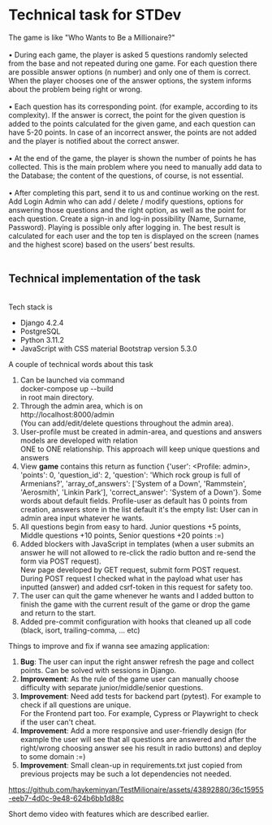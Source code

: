 <h1><b>Technical task for STDev</b></h1>

The game is like "Who Wants to Be a Millionaire?"<br/><br/>
• During each game, the player is asked 5 questions randomly selected from the base and not repeated during one game. For each question there are possible answer options (n number) and only one of them is correct. When the player chooses one of the answer options, the system informs about the problem being right or wrong. <br/><br/>
• Each question has its corresponding point. (for example, according to its complexity). If the answer is correct, the point for the given question is added to the points calculated for the given game, and each question can have 5-20 points. In case of an incorrect answer, the points are not added and the player is notified about the correct answer.<br/><br/>
• At the end of the game, the player is shown the number of points he has collected. This is the main problem where you need to manually add data to the Database; the content of the questions, of course, is not essential. <br/><br/>
• After completing this part, send it to us and continue working on the rest. Add Login Admin who can add / delete / modify questions, options for answering those questions and the right option, as well as the point for each question. Create a sign-in and log-in possibility (Name, Surname, Password). Playing is possible only after logging in. The best result is calculated for each user and the top ten is displayed on the screen (names and the highest score) based on the users’ best results.<br/><br/>


<h2>Technical implementation of the task</h2> <br/>
Tech stack is

* Django 4.2.4
* PostgreSQL
* Python 3.11.2
* JavaScript with CSS material Bootstrap version 5.3.0

A couple of technical words about this task

1. Can be launched via command <br/> docker-compose up --build <br/> in root main directory.
2. Through the admin area, which is on <br/> http://localhost:8000/admin <br/> (You can add/edit/delete questions throughout the admin area).
3. User-profile must be created in admin-area, and questions and answers models are developed with relation <br/> ONE to ONE relationship. This approach will keep unique questions and answers
4. View <b>game</b> contains this return as function {'user': <Profile: admin>, 'points': 0, 'question_id': 2, 'question': 'Which rock group is full of Armenians?', 'array_of_answers': ['System of a Down', 'Rammstein', 'Aerosmith', 'Linkin Park'], 'correct_answer': 'System of a Down'}. Some words about default fields. Profile-user as default has 0 points from creation, answers store in the list default it's the empty list: User can in admin area input whatever he wants.
5. All questions begin from easy to hard. Junior questions +5 points, Middle questions +10 points, Senior questions +20 points :=)
6. Added blockers with JavaScript in templates (when a user submits an answer he will not allowed to re-click the radio button and re-send the form via POST request).<br/> New page developed by GET request, submit form POST request. <br/> During POST request I checked what in the payload what user has inputted (answer) and added csrf-token in this request for safety too.
7. The user can quit the game whenever he wants and I added button to finish the game with the current result of the game or drop the game and return to the start.
8. Added pre-commit configuration with hooks that cleaned up all code (black, isort, trailing-comma, ... etc)


Things to improve and fix if wanna see amazing application:
1. <b>Bug</b>: The user can input the right answer refresh the page and collect points. Can be solved with sessions in Django.
2. <b>Improvement</b>: As the rule of the game user can manually choose difficulty with separate junior/middle/senior questions.
3. <b>Improvement</b>: Need add tests for backend part (pytest). For example to check if all questions are unique. <br/> For the Frontend part too. For example, Cypress or Playwright to check if the user can't cheat.
5. <b>Improvement</b>: Add a more responsive and user-friendly design (for example the user will see that all questions are answered and after the right/wrong choosing answer see his result in radio buttons) and deploy to some domain :=)
6. <b>Improvement</b>: Small clean-up in requirements.txt just copied from previous projects may be such a lot dependencies not needed.


https://github.com/haykeminyan/TestMilionaire/assets/43892880/36c15955-eeb7-4d0c-9e48-624b6bb1d88c


Short demo video with features which are described earlier.
